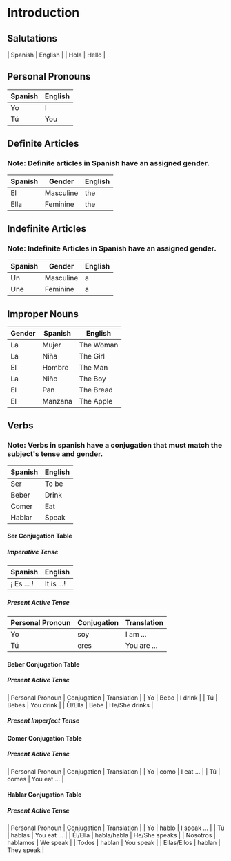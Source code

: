 # Introduction

## Salutations

| Spanish | English |
| Hola | Hello |

## Personal Pronouns

| Spanish | English |
| ------- | ------- |
| Yo | I |
| Tú | You |


## Definite Articles
### Note: Definite articles in Spanish have an assigned gender.
| Spanish | Gender | English |
| ------- | ------- | ------- |
| El | Masculine | the |
| Ella | Feminine | the |

## Indefinite Articles
### Note: Indefinite Articles in Spanish have an assigned gender.

| Spanish | Gender | English |
| ------- | ------- | ------- |
| Un | Masculine | a |
| Une | Feminine | a |

## Improper Nouns

| Gender | Spanish | English |
| ------- | ------ | ------- |
| La | Mujer | The Woman |
| La | Niña | The Girl |
| El | Hombre | The Man |
| La | Niño | The Boy |
| El | Pan | The Bread |
| El | Manzana | The Apple |

## Verbs

### Note: Verbs in spanish have a conjugation that must match the subject's tense and gender.

| Spanish | English |
| ------- | ------- |
| Ser | To be |
| Beber | Drink |
| Comer | Eat |
| Hablar | Speak |

#### Ser Conjugation Table

##### Imperative Tense

| Spanish | English |
| ------- | ------- |
| ¡ Es ... ! | It is ...! |

##### Present Active Tense

| Personal Pronoun | Conjugation | Translation | 
| ------- | ------ | ------- |
| Yo | soy | I am ... |
| Tú | eres | You are ... |

#### Beber Conjugation Table

##### Present Active Tense

| Personal Pronoun | Conjugation | Translation | 
| Yo | Bebo | I drink |
| Tú | Bebes | You drink |
| Él/Ella | Bebe | He/She drinks |

##### Present Imperfect Tense

#### Comer Conjugation Table

##### Present Active Tense

| Personal Pronoun | Conjugation | Translation |
| Yo | como | I eat ... |
| Tú | comes | You eat ... |

#### Hablar Conjugation Table

##### Present Active Tense

| Personal Pronoun | Conjugation | Translation |
| Yo | hablo | I speak ... |
| Tú | hablas | You eat ... |
| Él/Ella | habla/habla | He/She speaks |
| Nosotros | hablamos | We speak |
| Todos | hablan | You speak |
| Ellas/Ellos | hablan | They speak |
